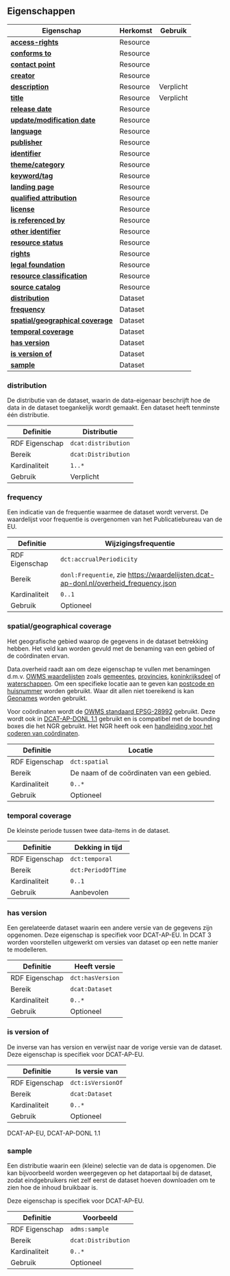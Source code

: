 ## Eigenschappen

| **Eigenschap**                                                                   | Herkomst | Gebruik   |
| -------------------------------------------------------------------------------- | -------- | --------- |
| <a href="#access-rights">**access-rights**</a>                                   | Resource |           |
| <a href="#conforms-to">**conforms to**</a>                                       | Resource |           |
| <a href="#contact-point">**contact point**</a>                                   | Resource |           |
| <a href="#creator">**creator**</a>                                               | Resource |           |
| <a href="#description">**description**</a>                                       | Resource | Verplicht |
| <a href="#title-0">**title** </a>                                                  | Resource | Verplicht |
| <a href="#release-date">**release date**                                         | Resource |           |
| <a href="#update-modification-date">**update/modification date**</a>             | Resource |           |
| <a href="#language">**language**  </a>                                           | Resource |           |
| <a href="#publisher">**publisher**    </a>                                       | Resource |           |
| <a href="#identifier">**identifier** </a>                                        | Resource |           |
| <a href="#theme-category">**theme/category** </a>                                | Resource |           |
| <a href="#keyword-tag">**keyword/tag**</a>                                       | Resource |           |
| <a href="#landing-page">**landing page**</a>                                     | Resource |           |
| <a href="#qualified-attribution">**qualified attribution**</a>                   | Resource |           |
| <a href="#license">**license** </a>                                              | Resource |           |
| <a href="#is-referenced-by">**is referenced by**</a>                             | Resource |           |
| <a href="#other-identifier">**other identifier**</a>                             | Resource |           |
| <a href="#resource-status">**resource status**</a>                               | Resource |           |
| <a href="#rights">**rights**</a>                                                 | Resource |           |
| <a href="#legal-foundation">**legal foundation**</a>                             | Resource |           |
| <a href="#resource-classification">**resource classification**</a>               | Resource |           |
| <a href="#source-catalog">**source catalog** </a>                                | Resource |           |
| <a href="#distribution">**distribution**  </a>                                   | Dataset  |           |
| <a href="#frequency">**frequency**  </a>                                         | Dataset  |           |
| <a href="#spatial-geographical-coverage">**spatial/geographical coverage**  </a> | Dataset  |           |
| <a href="#temporal-coverage">**temporal coverage**  </a>                         | Dataset  |           |
| <a href="#has-version">**has version**  </a>                                     | Dataset  |           |
| <a href="#is-version-of">**is version of**  </a>                                 | Dataset  |           |
| <a href="#sample">**sample**  </a>                                               | Dataset  |           |

### distribution

De distributie van de dataset, waarin de data-eigenaar beschrijft hoe de data in de dataset toegankelijk wordt gemaakt.
Een dataset heeft tenminste één distributie.

| Definitie      | Distributie         |
| -------------- | ------------------- |
| RDF Eigenschap | `dcat:distribution` |
| Bereik         | `dcat:Distribution` |
| Kardinaliteit  | `1..*`              |
| Gebruik        | Verplicht           |


### frequency

Een indicatie van de frequentie waarmee de dataset wordt ververst.
De waardelijst voor frequentie is overgenomen van het Publicatiebureau van de EU.

| Definitie      | Wijzigingsfrequentie                                                                 |
| -------------- | ------------------------------------------------------------------------------------ |
| RDF Eigenschap | `dct:accrualPeriodicity`                                                             |
| Bereik         | `donl:Frequentie`, zie https://waardelijsten.dcat-ap-donl.nl/overheid_frequency.json |
| Kardinaliteit  | `0..1`                                                                               |
| Gebruik        | Optioneel                                                                            |

### spatial/geographical coverage

Het geografische gebied waarop de gegevens in de dataset betrekking hebben. Het veld kan worden gevuld met de benaming van een gebied of de coördinaten ervan.

Data.overheid raadt aan om deze eigenschap te vullen met benamingen d.m.v. <a href="https://standaarden.overheid.nl/owms/4.0/doc/waardelijsten">OWMS waardelijsten</a> zoals <a href="https://standaarden.overheid.nl/owms/4.0/doc/waardelijsten/overheid.gemeente">gemeentes</a>, <a href="https://standaarden.overheid.nl/owms/4.0/doc/waardelijsten/overheid.provincie">provincies</a>, <a href="https://standaarden.overheid.nl/owms/terms/Koninkrijksdeel.html">koninkrijksdeel</a> of <a href="https://standaarden.overheid.nl/owms/4.0/doc/waardelijsten/overheid.waterschap">waterschappen</a>. Om een specifieke locatie aan te geven kan <a href="https://standaarden.overheid.nl/owms/4.0/doc/syntax-codeerschemas/overheid.postcodehuisnummer">postcode en huisnummer</a>  worden gebruikt. Waar dit allen niet toereikend is kan <a href="https://www.geonames.org/">Geonames</a> worden gebruikt. 

Voor coördinaten wordt de <a href="https://standaarden.overheid.nl/owms/4.0/doc/syntax-codeerschemas/overheid.epsg28992">OWMS standaard EPSG-28992</a> gebruikt. Deze wordt ook in <a href="https://dcat-ap-donl.readthedocs.io/en/latest/">DCAT-AP-DONL 1.1</a> gebruikt en is compatibel met de bounding boxes die het NGR gebruikt. Het NGR heeft ook een <a href="https://dcat-ap-donl.readthedocs.io/en/latest/">handleiding voor het coderen van coördinaten</a>.

| Definitie      | Locatie                                   |
| -------------- | ----------------------------------------- |
| RDF Eigenschap | `dct:spatial`                             |
| Bereik         | De naam of de coördinaten van een gebied. |
| Kardinaliteit  | `0..*`                                    |
| Gebruik        | Optioneel                                 |

<div class="issue" data-number="3"></div>

### temporal coverage

De kleinste periode tussen twee data-items in de dataset.

| Definitie      | Dekking in tijd    |
| -------------- | ------------------ |
| RDF Eigenschap | `dct:temporal`     |
| Bereik         | `dct:PeriodOfTime` |
| Kardinaliteit  | `0..1`             |
| Gebruik        | Aanbevolen         |

### has version

Een gerelateerde dataset waarin een andere versie van de gegevens zijn opgenomen. Deze eigenschap is specifiek voor DCAT-AP-EU. In DCAT 3 worden voorstellen uitgewerkt om versies van dataset op een nette manier te modelleren.

| Definitie      | Heeft versie     |
| -------------- | ---------------- |
| RDF Eigenschap | `dct:hasVersion` |
| Bereik         | `dcat:Dataset`   |
| Kardinaliteit  | `0..*`           |
| Gebruik        | Optioneel        |


### is version of

De inverse van has version en verwijst naar de vorige versie van de dataset. Deze eigenschap is specifiek voor DCAT-AP-EU.

| Definitie      | Is versie van     |
| -------------- | ----------------- |
| RDF Eigenschap | `dct:isVersionOf` |
| Bereik         | `dcat:Dataset`    |
| Kardinaliteit  | `0..*`            |
| Gebruik        | Optioneel         |

<p class="note" title="Herkomst">
DCAT-AP-EU, DCAT-AP-DONL 1.1
</p>

### sample

Een distributie waarin een (kleine) selectie van de data is opgenomen. Die kan bijvoorbeeld worden weergegeven op het dataportaal bij de dataset, zodat eindgebruikers niet zelf eerst de dataset hoeven downloaden om te zien hoe de inhoud bruikbaar is.

Deze eigenschap is specifiek voor DCAT-AP-EU.

| Definitie      | Voorbeeld           |
| -------------- | ------------------- |
| RDF Eigenschap | `adms:sample`       |
| Bereik         | `dcat:Distribution` |
| Kardinaliteit  | `0..*`              |
| Gebruik        | Optioneel           |

